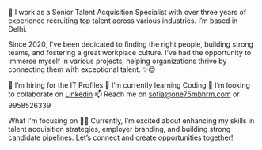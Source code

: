 👋 I work as a Senior Talent Acquisition Specialist with over three years of experience recruiting top talent across various industries. I’m based in Delhi.

Since 2020, I've been dedicated to finding the right people, building strong teams, and fostering a great workplace culture. I’ve had the opportunity to immerse myself in various projects, helping organizations thrive by connecting them with exceptional talent. ✨😍

👀 I’m hiring for the IT Profiles
🌱 I’m currently learning Coding
💞️ I’m looking to collaborate on [Linkedin]([https://www.linkedin.com/in/sofia-khan-11812024b/])
📫 Reach me on sofia@one75mbhrm.com or 9958526339


What I'm focusing on 👨‍💻
Currently, I’m excited about enhancing my skills in talent acquisition strategies, employer branding, and building strong candidate pipelines. Let’s connect and create opportunities together!
<!---
one75mbhrm/one75mbhrm is a ✨ special ✨ repository because its `README.md` (this file) appears on your GitHub profile.
You can click the Preview link to take a look at your changes.
--->
